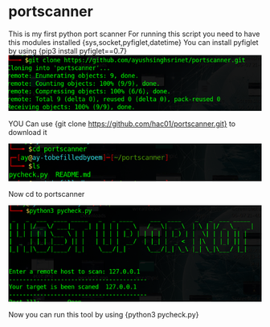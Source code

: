 # portscanner
This is my first python port scanner 
For running this script you need to have this modules installed {sys,socket,pyfiglet,datetime}
You can install pyfiglet by using {pip3 install pyfiglet==0.7} 
![Image of gitclone ](https://github.com/ayushsinghsrinet/portscanner/blob/main/gitclone.png)

YOU Can use {git clone https://github.com/hac01/portscanner.git} to download it

![Image of cdto ](https://github.com/ayushsinghsrinet/portscanner/blob/main/cdto.png)

Now cd to portscanner 

![Image of runningthescript](https://github.com/ayushsinghsrinet/portscanner/blob/main/runningthescript.png)

Now you can run this tool by using {python3 pycheck.py}
